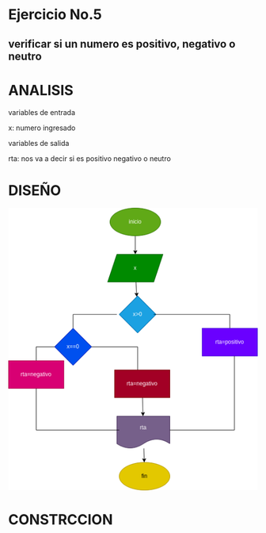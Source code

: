 # Ejercicio No.5

## verificar si un numero es positivo, negativo o neutro

# ANALISIS

variables de entrada

x: numero ingresado

variables de salida

rta: nos va a decir si es positivo negativo o neutro

# DISEÑO

![diagrama de flujo](diagrama.png "diagrama de flujo")

# CONSTRCCION